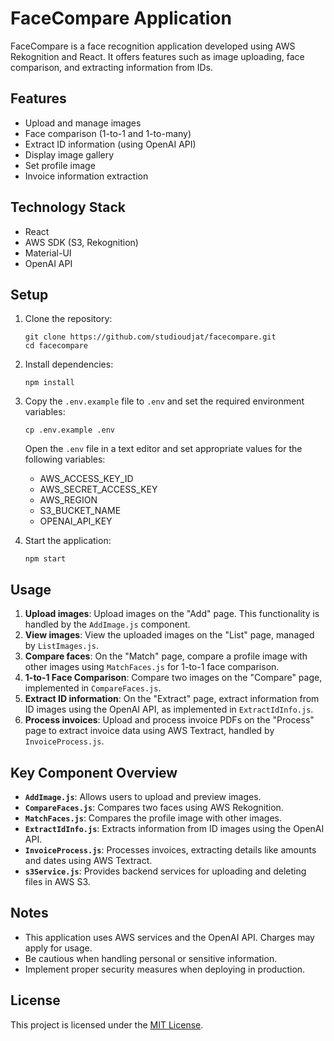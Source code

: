 # FaceCompare Application

FaceCompare is a face recognition application developed using AWS Rekognition and React. It offers features such as image uploading, face comparison, and extracting information from IDs.

## Features

- Upload and manage images
- Face comparison (1-to-1 and 1-to-many)
- Extract ID information (using OpenAI API)
- Display image gallery
- Set profile image
- Invoice information extraction

## Technology Stack

- React
- AWS SDK (S3, Rekognition)
- Material-UI
- OpenAI API

## Setup

1. Clone the repository:

   ```
   git clone https://github.com/studioudjat/facecompare.git
   cd facecompare
   ```

2. Install dependencies:

   ```
   npm install
   ```

3. Copy the `.env.example` file to `.env` and set the required environment variables:

   ```
   cp .env.example .env
   ```

   Open the `.env` file in a text editor and set appropriate values for the following variables:

   - AWS_ACCESS_KEY_ID
   - AWS_SECRET_ACCESS_KEY
   - AWS_REGION
   - S3_BUCKET_NAME
   - OPENAI_API_KEY

4. Start the application:
   ```
   npm start
   ```

## Usage

1. **Upload images**: Upload images on the "Add" page. This functionality is handled by the `AddImage.js` component.
2. **View images**: View the uploaded images on the "List" page, managed by `ListImages.js`.
3. **Compare faces**: On the "Match" page, compare a profile image with other images using `MatchFaces.js` for 1-to-1 face comparison.
4. **1-to-1 Face Comparison**: Compare two images on the "Compare" page, implemented in `CompareFaces.js`.
5. **Extract ID information**: On the "Extract" page, extract information from ID images using the OpenAI API, as implemented in `ExtractIdInfo.js`.
6. **Process invoices**: Upload and process invoice PDFs on the "Process" page to extract invoice data using AWS Textract, handled by `InvoiceProcess.js`.

## Key Component Overview

- **`AddImage.js`**: Allows users to upload and preview images.
- **`CompareFaces.js`**: Compares two faces using AWS Rekognition.
- **`MatchFaces.js`**: Compares the profile image with other images.
- **`ExtractIdInfo.js`**: Extracts information from ID images using the OpenAI API.
- **`InvoiceProcess.js`**: Processes invoices, extracting details like amounts and dates using AWS Textract.
- **`s3Service.js`**: Provides backend services for uploading and deleting files in AWS S3.

## Notes

- This application uses AWS services and the OpenAI API. Charges may apply for usage.
- Be cautious when handling personal or sensitive information.
- Implement proper security measures when deploying in production.

## License

This project is licensed under the [MIT License](LICENSE).
